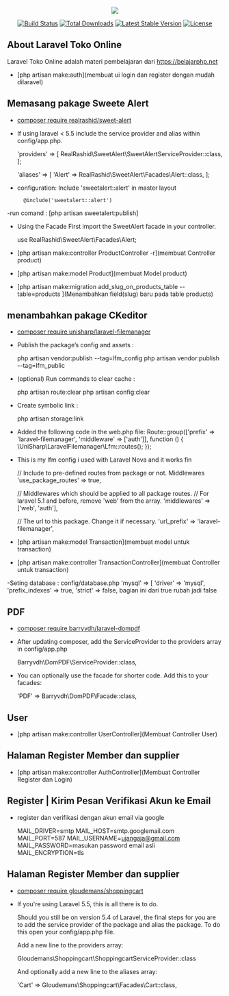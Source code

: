 <p align="center"><img src="https://laravel.com/assets/img/components/logo-laravel.svg"></p>

<p align="center">
<a href="https://travis-ci.org/laravel/framework"><img src="https://travis-ci.org/laravel/framework.svg" alt="Build Status"></a>
<a href="https://packagist.org/packages/laravel/framework"><img src="https://poser.pugx.org/laravel/framework/d/total.svg" alt="Total Downloads"></a>
<a href="https://packagist.org/packages/laravel/framework"><img src="https://poser.pugx.org/laravel/framework/v/stable.svg" alt="Latest Stable Version"></a>
<a href="https://packagist.org/packages/laravel/framework"><img src="https://poser.pugx.org/laravel/framework/license.svg" alt="License"></a>
</p>

## About Laravel Toko Online

Laravel Toko Online adalah materi pembelajaran dari https://belajarphp.net

- [php artisan make:auth](membuat ui login dan register dengan mudah dilaravel)
## Memasang pakage Sweete Alert

- [composer require realrashid/sweet-alert](https://realrashid.github.io/sweet-alert/install)

- If using laravel < 5.5 include the service provider and alias within config/app.php.

    'providers' => [
        RealRashid\SweetAlert\SweetAlertServiceProvider::class,
    ];

    'aliases' => [
        'Alert' => RealRashid\SweetAlert\Facades\Alert::class,
    ];

- configuration:
    Include 'sweetalert::alert' in master layout

        @include('sweetalert::alert')
-run comand :
        [php artisan sweetalert:publish]
- Using the Facade
    First import the SweetAlert facade in your controller.

    use RealRashid\SweetAlert\Facades\Alert;

- [php artisan make:controller ProductController -r](membuat Controller product)
- [php artisan make:model Product](membuat Model product)

- [php artisan make:migration add_slug_on_products_table --table=products
](Menambahkan field(slug) baru pada table products)

## menambahkan pakage CKeditor
- [composer require unisharp/laravel-filemanager](https://unisharp.github.io/laravel-filemanager/installation)

- Publish the package’s config and assets :

    php artisan vendor:publish --tag=lfm_config
    php artisan vendor:publish --tag=lfm_public

- (optional) Run commands to clear cache :

    php artisan route:clear
    php artisan config:clear

- Create symbolic link :

    php artisan storage:link

- Added the following code in the web.php file:
    Route::group(['prefix' => 'laravel-filemanager', 'middleware' => ['auth']], function () {
    \UniSharp\LaravelFilemanager\Lfm::routes();
    });

- This is my lfm config i used with Laravel Nova and it works fin

    // Include to pre-defined routes from package or not. Middlewares
    'use_package_routes' => true,

    // Middlewares which should be applied to all package routes.
    // For laravel 5.1 and before, remove 'web' from the array.
    'middlewares' => ['web', 'auth'],

    // The url to this package. Change it if necessary.
    'url_prefix' => 'laravel-filemanager',

- [php artisan make:model Transaction](membuat model untuk transaction)
- [php artisan make:controller TransactionController](membuat Controller untuk transaction)

-Seting database : config/database.php
    'mysql' => [
            'driver' => 'mysql',
            'prefix_indexes' => true,
            'strict' => false, bagian ini dari true rubah jadi false

## PDF

- [composer require barryvdh/laravel-dompdf](https://github.com/barryvdh/laravel-dompdf)

- After updating composer, add the ServiceProvider to the providers array in config/app.php

    Barryvdh\DomPDF\ServiceProvider::class,
- You can optionally use the facade for shorter code. Add this to your facades:
    
    'PDF' => Barryvdh\DomPDF\Facade::class,


## User

- [php artisan make:controller UserController](Membuat Controller User)

## Halaman Register Member dan supplier

- [php artisan make:controller AuthController](Membuat Controller Register dan Login)

## Register | Kirim Pesan Verifikasi Akun ke Email 

- register dan verifikasi dengan akun email via google

    MAIL_DRIVER=smtp
    MAIL_HOST=smtp.googlemail.com
    MAIL_PORT=587
    MAIL_USERNAME=ujangaja@gmail.com
    MAIL_PASSWORD=masukan password email asli
    MAIL_ENCRYPTION=tls

## Halaman Register Member dan supplier

- [composer require gloudemans/shoppingcart](https://github.com/Crinsane/LaravelShoppingcart )
- If you're using Laravel 5.5, this is all there is to do.

    Should you still be on version 5.4 of Laravel, the final steps for you are to add the service provider of the package and alias the package. To do this open your config/app.php file.

    Add a new line to the providers array:

    Gloudemans\Shoppingcart\ShoppingcartServiceProvider::class
    
    And optionally add a new line to the aliases array:

    'Cart' => Gloudemans\Shoppingcart\Facades\Cart::class,
